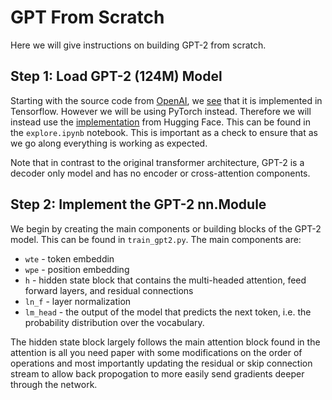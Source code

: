 # GPT From Scratch

Here we will give instructions on building GPT-2 from scratch.

## Step 1: Load GPT-2 (124M) Model
Starting with the source code from [OpenAI](https://github.com/openai/gpt-2), we [see](https://github.com/openai/gpt-2/blob/master/src/model.py) that it is implemented in Tensorflow. However we will be using PyTorch instead. Therefore we will instead use the [implementation](https://github.com/huggingface/transformers/blob/main/src/transformers/models/gpt2/modeling_gpt2.py) from Hugging Face. This can be found in the `explore.ipynb` notebook. This is important as a check to ensure that as we go along everything is working as expected.

Note that in contrast to the original transformer architecture, GPT-2 is a decoder only model and has no encoder or cross-attention components.

## Step 2: Implement the GPT-2 nn.Module
We begin by creating the main components or building blocks of the GPT-2 model. This can be found in `train_gpt2.py`. The main components are:
* `wte` - token embeddin
* `wpe` - position embedding
* `h` - hidden state block that contains the multi-headed attention, feed forward layers, and residual connections
* `ln_f` - layer normalization
* `lm_head` - the output of the model that predicts the next token, i.e. the probability distribution over the vocabulary.

The hidden state block largely follows the main attention block found in the attention is all you need paper with some modifications on the order of operations and most importantly updating the residual or skip connection stream to allow back propogation to more easily send gradients deeper through the network.
